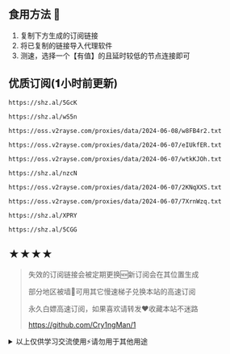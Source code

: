 ## 食用方法 🍖
1. 复制下方生成的订阅链接
2. 将已复制的链接导入代理软件
3. 测速，选择一个【有值】的且延时较低的节点连接即可

## 优质订阅(𝟏小时前更新)
```
https://shz.al/5GcK
```
```
https://shz.al/wS5n
```
```
https://oss.v2rayse.com/proxies/data/2024-06-08/w8FB4r2.txt
```
```
https://oss.v2rayse.com/proxies/data/2024-06-07/eIUkfER.txt
```
```
https://oss.v2rayse.com/proxies/data/2024-06-07/wtkKJOh.txt
```
```
https://shz.al/nzcN
```
```
https://oss.v2rayse.com/proxies/data/2024-06-07/2KNqXXS.txt
```
```
https://oss.v2rayse.com/proxies/data/2024-06-07/7XrnWzq.txt
```
```
https://shz.al/XPRY
```
```
https://shz.al/5CGG
```

## ★★★★
> 失效的订阅链接会被定期更换🆕新订阅会在其位置生成
> 
> 部分地区被墙🚫可用其它慢速梯子兑换本站的高速订阅
>
> 永久白嫖高速订阅，如果喜欢请转发❤️收藏本站不迷路
>
> https://github.com/Cry1ngMan/1

<details>
<summary>以上仅供学习交流使用⚡️请勿用于其他用途</summary>

> [![Star History Chart](https://api.star-history.com/svg?repos=Cry1ngMan/1&type=Date)](https://star-history.com/#Cry1ngMan/1&Date)

[![GitHub stars](https://img.shields.io/github/stars/Cry1ngMan/1.svg?style=social&label=Stars)](https://github.com/Cry1ngMan/1/stargazers)
<img src="https://komarev.com/ghpvc/?username=Cry1ngMan&label=Views&color=0e75b6&style=flat" alt="访问量统计" />
</details>
